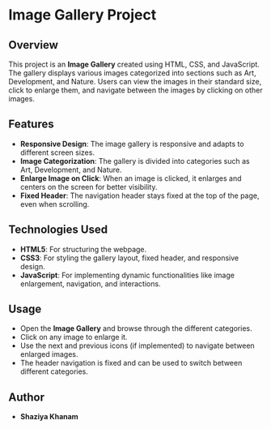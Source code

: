 # Image Gallery Project

## Overview

This project is an **Image Gallery** created using HTML, CSS, and JavaScript. The gallery displays various images categorized into sections such as Art, Development, and Nature. Users can view the images in their standard size, click to enlarge them, and navigate between the images by clicking on other images.

## Features

- **Responsive Design**: The image gallery is responsive and adapts to different screen sizes.
- **Image Categorization**: The gallery is divided into categories such as Art, Development, and Nature.
- **Enlarge Image on Click**: When an image is clicked, it enlarges and centers on the screen for better visibility.
- **Fixed Header**: The navigation header stays fixed at the top of the page, even when scrolling.

## Technologies Used

- **HTML5**: For structuring the webpage.
- **CSS3**: For styling the gallery layout, fixed header, and responsive design.
- **JavaScript**: For implementing dynamic functionalities like image enlargement, navigation, and interactions.

## Usage

- Open the **Image Gallery** and browse through the different categories.
- Click on any image to enlarge it.
- Use the next and previous icons (if implemented) to navigate between enlarged images.
- The header navigation is fixed and can be used to switch between different categories.

## Author

- **Shaziya Khanam**
